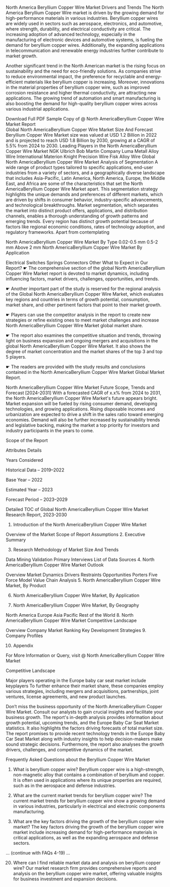 North America Beryllium Copper Wire Market Drivers and Trends
The North America Beryllium Copper Wire market is driven by the growing demand for high-performance materials in various industries. Beryllium copper wires are widely used in sectors such as aerospace, electronics, and automotive, where strength, durability, and electrical conductivity are critical. The increasing adoption of advanced technology, especially in the manufacturing of electronic devices and automotive systems, is fueling the demand for beryllium copper wires. Additionally, the expanding applications in telecommunication and renewable energy industries further contribute to market growth.

Another significant trend in the North American market is the rising focus on sustainability and the need for eco-friendly solutions. As companies strive to reduce environmental impact, the preference for recyclable and energy-efficient materials like beryllium copper is increasing. Moreover, innovations in the material properties of beryllium copper wire, such as improved corrosion resistance and higher thermal conductivity, are attracting new applications. The growing trend of automation and smart manufacturing is also boosting the demand for high-quality beryllium copper wires across various industrial applications.

Download Full PDF Sample Copy of @ North AmericaBeryllium Copper Wire Market Report  
Global North AmericaBeryllium Copper Wire Market Size And Forecast
Beryllium Copper Wire Market size was valued at USD 1.2 Billion in 2022 and is projected to reach USD 1.8 Billion by 2030, growing at a CAGR of 5.5% from 2024 to 2030.
Leading Players in the North AmericaBeryllium Copper Wire Market
NGK
Ulbrich
Bob Martin Company
Luma Metall
Alloy Wire International
Materion
Knight Precision Wire
Fisk Alloy Wire
Global North AmericaBeryllium Copper Wire Market Analysis of Segmentation
A wide range of product types tailored to specific applications, end-user industries from a variety of sectors, and a geographically diverse landscape that includes Asia-Pacific, Latin America, North America, Europe, the Middle East, and Africa are some of the characteristics that set the North AmericaBeryllium Copper Wire Market apart. This segmentation strategy highlights the unique demands and preferences of different markets, which are driven by shifts in consumer behavior, industry-specific advancements, and technological breakthroughs. Market segmentation, which separates the market into distinct product offers, applications, and distribution channels, enables a thorough understanding of growth patterns and emerging trends. Every region has distinct growth potential because of factors like regional economic conditions, rates of technology adoption, and regulatory frameworks. Apart from contemplating

North AmericaBeryllium Copper Wire Market By Type
0.02-0.5 mm
0.5-2 mm
Above 2 mm
North AmericaBeryllium Copper Wire Market By Application

Electrical Switches
Springs
Connectors
Other
What to Expect in Our Report?
☛ The comprehensive section of the global North AmericaBeryllium Copper Wire Market report is devoted to market dynamics, including influencing factors, market drivers, challenges, opportunities, and trends.

☛ Another important part of the study is reserved for the regional analysis of the Global North AmericaBeryllium Copper Wire Market, which evaluates key regions and countries in terms of growth potential, consumption, market share, and other pertinent factors that point to their market growth.

☛ Players can use the competitor analysis in the report to create new strategies or refine existing ones to meet market challenges and increase North AmericaBeryllium Copper Wire Market global market share.

☛ The report also examines the competitive situation and trends, throwing light on business expansion and ongoing mergers and acquisitions in the global North AmericaBeryllium Copper Wire Market. It also shows the degree of market concentration and the market shares of the top 3 and top 5 players.

☛ The readers are provided with the study results and conclusions contained in the North AmericaBeryllium Copper Wire Market Global Market Report.

North AmericaBeryllium Copper Wire Market Future Scope, Trends and Forecast [2024-2031]
With a forecasted CAGR of x.x% from 2024 to 2031, the North AmericaBeryllium Copper Wire Market's future appears bright. Market expansion will be fueled by rising consumer demand, developing technologies, and growing applications. Rising disposable incomes and urbanization are expected to drive a shift in the sales ratio toward emerging economies. Demand will also be further increased by sustainability trends and legislative backing, making the market a top priority for investors and industry participants in the years to come.

Scope of the Report

Attributes Details

Years Considered

Historical Data – 2019–2022

Base Year – 2022

Estimated Year – 2023

Forecast Period – 2023–2029

Detailed TOC of Global North AmericaBeryllium Copper Wire Market Research Report, 2023-2030
1. Introduction of the North AmericaBeryllium Copper Wire Market

Overview of the Market
Scope of Report
Assumptions
2. Executive Summary

3. Research Methodology of Market Size And Trends

Data Mining
Validation
Primary Interviews
List of Data Sources
4. North AmericaBeryllium Copper Wire Market Outlook

Overview
Market Dynamics
Drivers
Restraints
Opportunities
Porters Five Force Model
Value Chain Analysis
5. North AmericaBeryllium Copper Wire Market, By Product

6. North AmericaBeryllium Copper Wire Market, By Application

7. North AmericaBeryllium Copper Wire Market, By Geography

North America
Europe
Asia Pacific
Rest of the World
8. North AmericaBeryllium Copper Wire Market Competitive Landscape

Overview
Company Market Ranking
Key Development Strategies
9. Company Profiles

10. Appendix

For More Information or Query, visit @ North AmericaBeryllium Copper Wire Market

Competitive Landscape

Major players operating in the Europe baby car seat market include keyplayers To further enhance their market share, these companies employ various strategies, including mergers and acquisitions, partnerships, joint ventures, license agreements, and new product launches.

Don’t miss the business opportunity of the North AmericaBeryllium Copper Wire Market. Consult our analysts to gain crucial insights and facilitate your business growth.
The report's in-depth analysis provides information about growth potential, upcoming trends, and the Europe Baby Car Seat Market statistics. It also highlights the factors driving forecasts of total market size. The report promises to provide recent technology trends in the Europe Baby Car Seat Market along with industry insights to help decision-makers make sound strategic decisions. Furthermore, the report also analyses the growth drivers, challenges, and competitive dynamics of the market.

Frequently Asked Questions about the Beryllium Copper Wire Market
1. What is beryllium copper wire?
Beryllium copper wire is a high-strength, non-magnetic alloy that contains a combination of beryllium and copper. It is often used in applications where its unique properties are required, such as in the aerospace and defense industries.

2. What are the current market trends for beryllium copper wire?
The current market trends for beryllium copper wire show a growing demand in various industries, particularly in electrical and electronic components manufacturing.

3. What are the key factors driving the growth of the beryllium copper wire market?
The key factors driving the growth of the beryllium copper wire market include increasing demand for high-performance materials in critical applications, as well as the expanding aerospace and defense sectors.

... (continue with FAQs 4-19) ...

20. Where can I find reliable market data and analysis on beryllium copper wire?
Our market research firm provides comprehensive reports and analysis on the beryllium copper wire market, offering valuable insights for business investment and expansion decisions.
